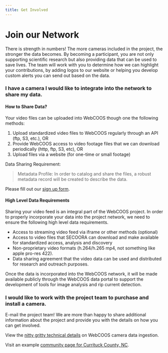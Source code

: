 ```yaml
---
title: Get Involved
---
```


# Join our Network

There is strength in numbers! The more cameras included in the project, the stronger the data becomes. By becoming a participant, you are not only supporting scientific research but also providing data that can be used to save lives. The team will work with you to determine how we can highlight your contributions, by adding logos to our website or helping you develop custom alerts you can send out based on the data.  

### I have a camera I would like to integrate into the network to share my data.

#### How to Share Data?

Your video files can be uploaded into WebCOOS though one the following methods:

1. Upload standardized video files to WebCOOS regularly through an API (ftp, S3, etc.), OR
2. Provide WebCOOS access to video footage files that we can download periodically (http, ftp, S3, etc), OR
3. Upload files via a website (for one-time or small footage)

Data Sharing Requirement:

> Metadata Profile: In order to catalog and share the files, a robust metadata record will be created to describe the data.

Please fill out our [sign up form](/sign-up).

#### High Level Data Requirements

Sharing your video feed is an integral part of the WebCOOS project. In order to properly incorporate your data
into the project network, we need to ensure the following high level data requirements.

- Access to streaming video feed via iframe or other methods (optional)
- Access to video files that SECOORA can download and make available for standardized access, analysis and discovery
- Non-proprietary video formats (h.264/h.265 mp4, not something like apple pro-res 422).
- Data sharing agreement that the video data can be used and distributed for research and outreach purposes.

Once the data is incorporated into the WebCOOS network, it will be made available publicly through the
WebCOOS data portal to support the development of tools for image analysis and rip current detection.

### I would like to work with the project team to purchase and install a camera.

E-mail the project team! We are more than happy to share additional information about the project and provide you with the details on how you can get involved.

View the [nitty gritty technical details](//webcoos.org/docs) on WebCOOS camera data ingestion. 

Visit an example [community page for Currituck County, NC](/communities/currituck). 
